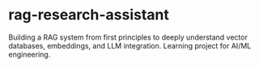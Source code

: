 # rag-research-assistant
Building a RAG system from first principles to deeply understand vector databases, embeddings, and LLM integration. Learning project for AI/ML engineering.
